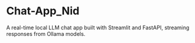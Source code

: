 # Chat-App_Nid
A real-time local LLM chat app built with Streamlit and FastAPI, streaming responses from Ollama models.
